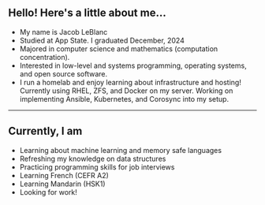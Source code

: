 ## Hello! Here's a little about me...
- My name is Jacob LeBlanc
- Studied at App State. I graduated December, 2024
- Majored in computer science and mathematics (computation concentration).
- Interested in low-level and systems programming, operating systems, and open source software.
- I run a homelab and enjoy learning about infrastructure and hosting! Currently using RHEL, ZFS, and Docker on my server. Working on implementing Ansible, Kubernetes, and Corosync into my setup.


***
## Currently, I am
- Learning about machine learning and memory safe languages
- Refreshing my knowledge on data structures
- Practicing programming skills for job interviews
- Learning French (CEFR A2)
- Learning Mandarin (HSK1)
- Looking for work!
